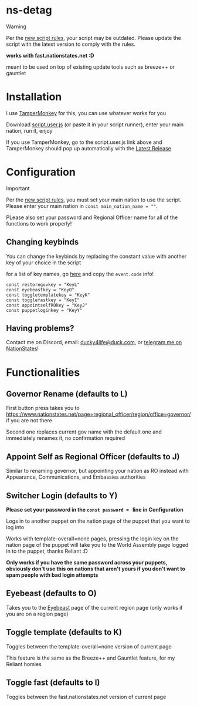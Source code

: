 # ns-detag

> [!WARNING]
> Per the [new script rules](https://forum.nationstates.net/viewtopic.php?p=41811907#p41811907), your script may be outdated. Please update the script with the latest version to comply with the rules.

**works with fast.nationstates.net :D**

meant to be used on top of existing update tools such as breeze++ or gauntlet

# Installation
I use [TamperMonkey](https://www.tampermonkey.net/) for this, you can use whatever works for you

Download [script.user.js](https://github.com/ducky4life/ns-detag/raw/main/script.user.js) (or paste it in your script runner), enter your main nation, run it, enjoy

If you use TamperMonkey, go to the script.user.js link above and TamperMonkey should pop up automatically with the [Latest Release](https://github.com/ducky4life/ns-detag/releases/latest)


# Configuration

> [!IMPORTANT]
> Per the [new script rules](https://forum.nationstates.net/viewtopic.php?p=41811907#p41811907), you must set your main nation to use the script.
> Please enter your main nation in `const main_nation_name = ""`.

PLease also set your password and Regional Officer name for all of the functions to work properly!

## Changing keybinds

You can change the keybinds by replacing the constant value with another key of your choice in the script

for a list of key names, go [here](https://www.toptal.com/developers/keycode) and copy the `event.code` info!

```
const restoregovkey = "KeyL"
const eyebeastkey = "KeyO"
const toggletemplatekey = "KeyK"
const togglefastkey = "KeyI"
const appointselfROkey = "KeyJ"
const puppetloginkey = "KeyY"
```

## Having problems?

Contact me on Discord, email: ducky4life@duck.com, or [telegram me on NationStates](https://www.nationstates.net/page=compose_telegram?tgto=ducky)!

# Functionalities

## Governor Rename (defaults to L)

First button press takes you to https://www.nationstates.net/page=regional_officer/region/office=governor/ if you are not there
 
Second one replaces current gov name with the default one and immediately renames it, no confirmation required

## Appoint Self as Regional Officer (defaults to J)

Similar to renaming governor, but appointing your nation as RO instead with Appearance, Communications, and Embassies authorities

## Switcher Login (defaults to Y)

**Please set your password in the `const password = ` line in Configuration**

Logs in to another puppet on the nation page of the puppet that you want to log into

Works with template-overall=none pages, pressing the login key on the nation page of the puppet will take you to the World Assembly page logged in to the puppet, thanks Reliant :D

**Only works if you have the same password across your puppets, obviously don't use this on nations that aren't yours if you don't want to spam people with bad login attempts**

## Eyebeast (defaults to O)

Takes you to the [Eyebeast](https://eyebeast.calref.ca) page of the current region page (only works if you are on a region page)

## Toggle template (defaults to K)

Toggles between the template-overall=none version of current page

This feature is the same as the Breeze++ and Gauntlet feature, for my Reliant homies

## Toggle fast (defaults to I)

Toggles between the fast.nationstates.net version of current page
